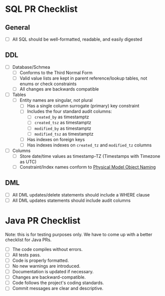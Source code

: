 # SQL PR Checklist

## General
- [ ] All SQL should be well-formatted, readable, and easily digested

## DDL
- [ ] Database/Schmea
    - [ ] Conforms to the Third Normal Form
    - [ ] Valid value lists are kept in parent reference/lookup tables, not enums or check constraints
    - [ ] All changes are backwards compatible
- [ ] Tables
  - [ ] Entity names are singular, not plural
    - [ ] Has a single column surrogate (primary) key constraint
    - [ ] Includes the four standard audit columns:
        - [ ] `created_by` as timestamptz
        - [ ] `created_tsz` as timestamptz
        - [ ] `modified_by` as timestamptz
        - [ ] `modified_tsz` as timestamptz
    - [ ] Has indexes on foreign keys
    - [ ] Has indexes indexes on `created_tz` and `modified_tz` columns
- [ ] Columns
    - [ ] Store date/time values as timestamp-TZ (Timestamps with Timezone as UTC)
    - [ ] Constraint/Index names conform to [Physical Model Object Naming](https://confluence.octanner.com/confluence/display/DATA/Physical+Model+Object+Naming#PhysicalModelObjectNaming-Column)

## DML
- [ ] All DML updates/delete statements should include a WHERE clause
- [ ] All DML updates statements should include audit columns

# Java PR Checklist

Note: this is for testing purposes only. We have to come up with a better checklist for Java PRs.

- [ ] The code compiles without errors.
- [ ] All tests pass.
- [ ] Code is properly formatted.
- [ ] No new warnings are introduced.
- [ ] Documentation is updated if necessary.
- [ ] Changes are backward-compatible.
- [ ] Code follows the project's coding standards.
- [ ] Commit messages are clear and descriptive.
